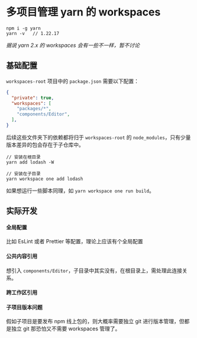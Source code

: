 # 多项目管理 yarn 的 workspaces

```
npm i -g yarn
yarn -v   // 1.22.17
```

*据说 yarn 2.x 的 workspaces 会有一些不一样，暂不讨论*

## 基础配置

`workspaces-root` 项目中的 `package.json` 需要以下配置：

```json
{
  "private": true,
  "workspaces": [
    "packages/*",
    "components/Editor",
  ],
}
```

后续这些文件夹下的依赖都将归于 `workspaces-root` 的 `node_modules`，只有少量版本差异的包会存在于子仓库中。

```
// 安装在根目录
yarn add lodash -W

// 安装在子目录
yarn workspace one add lodash
```

如果想运行一些脚本同理，如 `yarn workspace one run build`。

## 实际开发

#### 全局配置

比如 EsLint 或者 Prettier 等配置，理论上应该有个全局配置

#### 公共内容引用

想引入 `components/Editor`，子目录中其实没有，在根目录上，需处理此连接关系。

#### 跨工作区引用

#### 子项目版本问题

假如子项目是要发布 npm 线上包的，则大概率需要独立 git 进行版本管理，但都是独立 git 那恐怕又不需要 workspaces 管理了。
